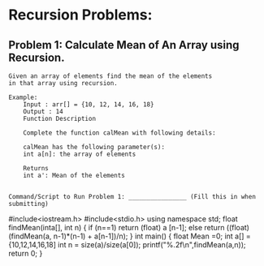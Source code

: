 # Recursion Problems:

## Problem 1: Calculate Mean of An Array using Recursion.

    Given an array of elements find the mean of the elements
    in that array using recursion.

    Example:
        Input : arr[] = {10, 12, 14, 16, 18}
        Output : 14
        Function Description

        Complete the function calMean with following details:

        calMean has the following parameter(s):
        int a[n]: the array of elements

        Returns
        int a': Mean of the elements


    Command/Script to Run Problem 1: ________________ (Fill this in when submitting)
#include<iostream.h>
#include<stdio.h>
using namespace std;
float findMean(inta[], int n)
{
if (n==1)
return (float) a [n-1];
else 
   return ((float) (findMean(a, n-1)*(n-1) + a[n-1])/n);
 }
 int main()
 {
 float Mean =0;
 int a[] = {10,12,14,16,18]
 int n = size(a)/size(a[0]);
 printf("%.2f\n",findMean(a,n));
 return 0;
 }
 
 
